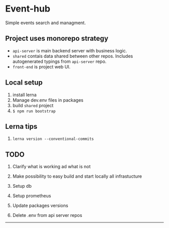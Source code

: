 # Event-hub

Simple events search and managment.

## Project uses monorepo strategy

- `api-server` is main backend server with business logic.
- `shared` contais data shared between other repos. Includes autogenerated typings from `api-server` repo.
- `front-end` is project web UI.

## Local setup

1. install lerna
2. Manage dev.env files in packages
3. build `shared` project
4. `$ npm run bootstrap`

## Lerna tips

1. `lerna version --conventional-commits`

## TODO

1. Clarify what is working ad what is not
2. Make possibility to easy build and start locally all infrastucture
3. Setup db
4. Setup prometheus
5. Update packages versions

6. Delete .env from api server repos
-----------------------------------------